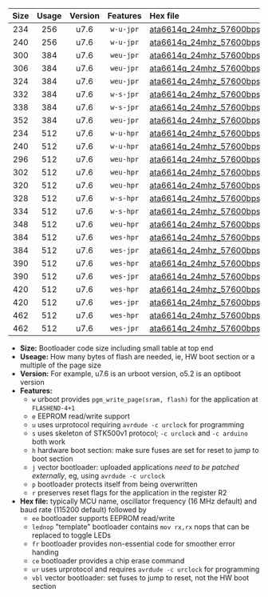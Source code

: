 |Size|Usage|Version|Features|Hex file|
|:-:|:-:|:-:|:-:|:--|
|234|256|u7.6|`w-u-jpr`|[ata6614q_24mhz_57600bps_ur_vbl.hex](https://raw.githubusercontent.com/stefanrueger/urboot/main//ata6614q_24mhz_57600bps_ur_vbl.hex)|
|240|256|u7.6|`w-u-jpr`|[ata6614q_24mhz_57600bps_lednop_ur_vbl.hex](https://raw.githubusercontent.com/stefanrueger/urboot/main//ata6614q_24mhz_57600bps_lednop_ur_vbl.hex)|
|300|384|u7.6|`weu-jpr`|[ata6614q_24mhz_57600bps_ee_ur_vbl.hex](https://raw.githubusercontent.com/stefanrueger/urboot/main//ata6614q_24mhz_57600bps_ee_ur_vbl.hex)|
|306|384|u7.6|`weu-jpr`|[ata6614q_24mhz_57600bps_ee_lednop_ur_vbl.hex](https://raw.githubusercontent.com/stefanrueger/urboot/main//ata6614q_24mhz_57600bps_ee_lednop_ur_vbl.hex)|
|324|384|u7.6|`weu-jpr`|[ata6614q_24mhz_57600bps_ee_lednop_fr_ur_vbl.hex](https://raw.githubusercontent.com/stefanrueger/urboot/main//ata6614q_24mhz_57600bps_ee_lednop_fr_ur_vbl.hex)|
|332|384|u7.6|`w-s-jpr`|[ata6614q_24mhz_57600bps_vbl.hex](https://raw.githubusercontent.com/stefanrueger/urboot/main//ata6614q_24mhz_57600bps_vbl.hex)|
|338|384|u7.6|`w-s-jpr`|[ata6614q_24mhz_57600bps_lednop_vbl.hex](https://raw.githubusercontent.com/stefanrueger/urboot/main//ata6614q_24mhz_57600bps_lednop_vbl.hex)|
|352|384|u7.6|`weu-jpr`|[ata6614q_24mhz_57600bps_ee_lednop_fr_ce_ur_vbl.hex](https://raw.githubusercontent.com/stefanrueger/urboot/main//ata6614q_24mhz_57600bps_ee_lednop_fr_ce_ur_vbl.hex)|
|234|512|u7.6|`w-u-hpr`|[ata6614q_24mhz_57600bps_ur.hex](https://raw.githubusercontent.com/stefanrueger/urboot/main//ata6614q_24mhz_57600bps_ur.hex)|
|240|512|u7.6|`w-u-hpr`|[ata6614q_24mhz_57600bps_lednop_ur.hex](https://raw.githubusercontent.com/stefanrueger/urboot/main//ata6614q_24mhz_57600bps_lednop_ur.hex)|
|296|512|u7.6|`weu-hpr`|[ata6614q_24mhz_57600bps_ee_ur.hex](https://raw.githubusercontent.com/stefanrueger/urboot/main//ata6614q_24mhz_57600bps_ee_ur.hex)|
|302|512|u7.6|`weu-hpr`|[ata6614q_24mhz_57600bps_ee_lednop_ur.hex](https://raw.githubusercontent.com/stefanrueger/urboot/main//ata6614q_24mhz_57600bps_ee_lednop_ur.hex)|
|320|512|u7.6|`weu-hpr`|[ata6614q_24mhz_57600bps_ee_lednop_fr_ur.hex](https://raw.githubusercontent.com/stefanrueger/urboot/main//ata6614q_24mhz_57600bps_ee_lednop_fr_ur.hex)|
|328|512|u7.6|`w-s-hpr`|[ata6614q_24mhz_57600bps.hex](https://raw.githubusercontent.com/stefanrueger/urboot/main//ata6614q_24mhz_57600bps.hex)|
|334|512|u7.6|`w-s-hpr`|[ata6614q_24mhz_57600bps_lednop.hex](https://raw.githubusercontent.com/stefanrueger/urboot/main//ata6614q_24mhz_57600bps_lednop.hex)|
|348|512|u7.6|`weu-hpr`|[ata6614q_24mhz_57600bps_ee_lednop_fr_ce_ur.hex](https://raw.githubusercontent.com/stefanrueger/urboot/main//ata6614q_24mhz_57600bps_ee_lednop_fr_ce_ur.hex)|
|384|512|u7.6|`wes-hpr`|[ata6614q_24mhz_57600bps_ee.hex](https://raw.githubusercontent.com/stefanrueger/urboot/main//ata6614q_24mhz_57600bps_ee.hex)|
|384|512|u7.6|`wes-jpr`|[ata6614q_24mhz_57600bps_ee_vbl.hex](https://raw.githubusercontent.com/stefanrueger/urboot/main//ata6614q_24mhz_57600bps_ee_vbl.hex)|
|390|512|u7.6|`wes-hpr`|[ata6614q_24mhz_57600bps_ee_lednop.hex](https://raw.githubusercontent.com/stefanrueger/urboot/main//ata6614q_24mhz_57600bps_ee_lednop.hex)|
|390|512|u7.6|`wes-jpr`|[ata6614q_24mhz_57600bps_ee_lednop_vbl.hex](https://raw.githubusercontent.com/stefanrueger/urboot/main//ata6614q_24mhz_57600bps_ee_lednop_vbl.hex)|
|420|512|u7.6|`wes-hpr`|[ata6614q_24mhz_57600bps_ee_lednop_fr.hex](https://raw.githubusercontent.com/stefanrueger/urboot/main//ata6614q_24mhz_57600bps_ee_lednop_fr.hex)|
|420|512|u7.6|`wes-jpr`|[ata6614q_24mhz_57600bps_ee_lednop_fr_vbl.hex](https://raw.githubusercontent.com/stefanrueger/urboot/main//ata6614q_24mhz_57600bps_ee_lednop_fr_vbl.hex)|
|462|512|u7.6|`wes-hpr`|[ata6614q_24mhz_57600bps_ee_lednop_fr_ce.hex](https://raw.githubusercontent.com/stefanrueger/urboot/main//ata6614q_24mhz_57600bps_ee_lednop_fr_ce.hex)|
|462|512|u7.6|`wes-jpr`|[ata6614q_24mhz_57600bps_ee_lednop_fr_ce_vbl.hex](https://raw.githubusercontent.com/stefanrueger/urboot/main//ata6614q_24mhz_57600bps_ee_lednop_fr_ce_vbl.hex)|

- **Size:** Bootloader code size including small table at top end
- **Useage:** How many bytes of flash are needed, ie, HW boot section or a multiple of the page size
- **Version:** For example, u7.6 is an urboot version, o5.2 is an optiboot version
- **Features:**
  + `w` urboot provides `pgm_write_page(sram, flash)` for the application at `FLASHEND-4+1`
  + `e` EEPROM read/write support
  + `u` uses urprotocol requiring `avrdude -c urclock` for programming
  + `s` uses skeleton of STK500v1 protocol; `-c urclock` and `-c arduino` both work
  + `h` hardware boot section: make sure fuses are set for reset to jump to boot section
  + `j` vector bootloader: uploaded applications *need to be patched externally*, eg, using `avrdude -c urclock`
  + `p` bootloader protects itself from being overwritten
  + `r` preserves reset flags for the application in the register R2
- **Hex file:** typically MCU name, oscillator frequency (16 MHz default) and baud rate (115200 default) followed by
  + `ee` bootloader supports EEPROM read/write
  + `lednop` "template" bootloader contains `mov rx,rx` nops that can be replaced to toggle LEDs
  + `fr` bootloader provides non-essential code for smoother error handing
  + `ce` bootloader provides a chip erase command
  + `ur` uses urprotocol and requires `avrdude -c urclock` for programming
  + `vbl` vector bootloader: set fuses to jump to reset, not the HW boot section
